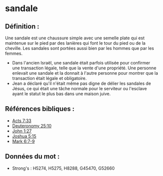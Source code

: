 # sandale

## Définition :

Une sandale est une chaussure simple avec une semelle plate qui est maintenue sur le pied par des lanières qui font le tour du pied ou de la cheville. Les sandales sont portées aussi bien par les hommes que par les femmes.

* Dans l'ancien Israël, une sandale était parfois utilisée pour confirmer une transaction légale, telle que la vente d'une propriété. Une personne enlevait une sandale et la donnait à l'autre personne pour montrer que la transaction était légale et obligatoire.
* Jean a déclaré qu'il n'était même pas digne de délier les sandales de Jésus, ce qui était une tâche normale pour le serviteur ou l'esclave ayant le statut le plus bas dans une maison juive.

## Références bibliques :

* [Acts 7:33](rc://en/tn/help/act/07/33)
* [Deuteronomy 25:10](rc://en/tn/help/deu/25/10)
* [John 1:27](rc://en/tn/help/jhn/01/27)
* [Joshua 5:15](rc://en/tn/help/jos/05/15)
* [Mark 6:7-9](rc://en/tn/help/mrk/06/07)

## Données du mot :

* Strong's : H5274, H5275, H8288, G45470, G52660
